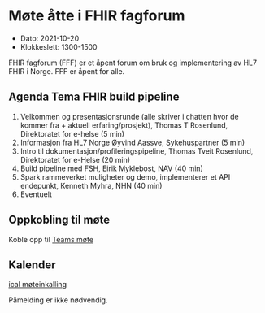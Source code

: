 # Møte åtte i FHIR fagforum

* Dato: 2021-10-20
* Klokkeslett: 1300-1500

FHIR fagforum (FFF) er et åpent forum om bruk og implementering av HL7 FHIR i Norge. FFF er åpent for alle.

## Agenda Tema FHIR build pipeline

1. Velkommen og presentasjonsrunde (alle skriver i chatten hvor de kommer fra + aktuell erfaring/prosjekt), Thomas T Rosenlund, Direktoratet for e-helse (5 min)
1. Informasjon fra HL7 Norge Øyvind Aassve, Sykehuspartner (5 min)
2. Intro til dokumentasjon/profileringspipeline, Thomas Tveit Rosenlund, Direktoratet for e-Helse (20 min)
3. Build pipeline med FSH, Eirik Myklebost, NAV (40 min)
4. Spark rammeverket muligheter og demo, implementerer et API endepunkt, Kenneth Myhra, NHN (40 min)
5. Eventuelt

## Oppkobling til møte

Koble opp til [Teams møte](https://teams.microsoft.com/l/meetup-join/19%3ameeting_MThhMjYzZmMtMTBiOS00ZTZmLWIzOTAtYTA2OGVmZGEzY2Vm%40thread.v2/0?context=%7b%22Tid%22%3a%221f8fc8cc-99b4-410a-95fa-286dd143b04d%22%2c%22Oid%22%3a%22a216d89f-4166-4e08-9907-183e70a2a420%22%7d)

## Kalender

[ical møteinkalling](ical/FHIR%20fagforum%20%238.ics)

Påmelding er ikke nødvendig.
